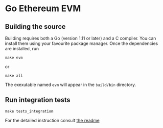 # Go Ethereum EVM

## Building the source

Building requires both a Go (version 1.11 or later) and a C compiler.
You can install them using your favourite package manager.
Once the dependencies are installed, run

    make evm

or

    make all

The exexutable named `evm` will appear in the `build/bin` directory.

## Run integration tests

```
make tests_integration
```

For the detailed instruction consult [the readme](tests_integration/README.md)